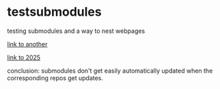 # testsubmodules
testing submodules and a way to nest webpages

<a href="another">link to another</a>

<a href="2025/">link to 2025</a>

conclusion: submodules don't get easily automatically updated when the corresponding repos get updates.
